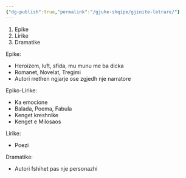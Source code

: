 ```yaml
---
{"dg-publish":true,"permalink":"/gjuhe-shqipe/gjinite-letrare/"}
---
```



1. Epike
2. Lirike
3. Dramatike

Epike: 
- Heroizem, luft, sfida, mu munu me ba dicka
- Romanet, Novelat, Tregimi
- Autori rrethen ngjarje ose zgjedh nje narratore

Epiko-Lirike:
- Ka emocione
- Balada, Poema, Fabula
- Kenget kreshnike
- Kenget e Milosaos

Lirike:
- Poezi

Dramatike: 
- Autori fshihet pas nje personazhi
